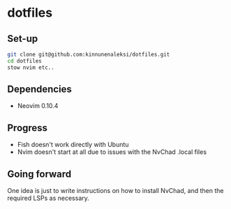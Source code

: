 # dotfiles 

## Set-up 

```bash
git clone git@github.com:kinnunenaleksi/dotfiles.git
cd dotfiles
stow nvim etc..
```

## Dependencies 

- Neovim 0.10.4

## Progress 

- Fish doesn't work directly with Ubuntu
- Nvim doesn't start at all due to issues with the NvChad .local files 

## Going forward 

One idea is just to write instructions on how to install NvChad, and then the required LSPs as necessary. 




